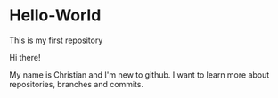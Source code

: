 # Hello-World
This is my first repository 

Hi there!

My name is Christian and I'm new to github. I want to learn more about repositories, branches and commits. 
